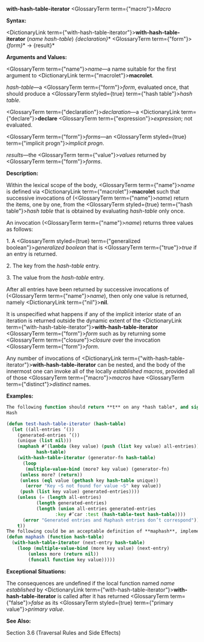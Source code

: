 **with-hash-table-iterator** <GlossaryTerm  term={"macro"}><i>Macro</i></GlossaryTerm> 



**Syntax:** 



<DictionaryLink  term={"with-hash-table-iterator"}><b>with-hash-table-iterator</b></DictionaryLink> (*name hash-table*) *\{declaration\}*\* <GlossaryTerm  term={"form"}><i>\{form\}</i></GlossaryTerm>\* → \{result\}\* 



**Arguments and Values:** 



<GlossaryTerm  term={"name"}><i>name</i></GlossaryTerm>—a name suitable for the first argument to <DictionaryLink  term={"macrolet"}><b>macrolet</b></DictionaryLink>. 



*hash-table*—a <GlossaryTerm  term={"form"}><i>form</i></GlossaryTerm>, evaluated once, that should produce a <GlossaryTerm styled={true} term={"hash table"}><i>hash table</i></GlossaryTerm>. 



<GlossaryTerm  term={"declaration"}><i>declaration</i></GlossaryTerm>—a <DictionaryLink  term={"declare"}><b>declare</b></DictionaryLink> <GlossaryTerm  term={"expression"}><i>expression</i></GlossaryTerm>; not evaluated. 



<GlossaryTerm  term={"form"}><i>forms</i></GlossaryTerm>—an <GlossaryTerm styled={true} term={"implicit progn"}><i>implicit progn</i></GlossaryTerm>. 



*results*—the <GlossaryTerm  term={"value"}><i>values</i></GlossaryTerm> returned by <GlossaryTerm  term={"form"}><i>forms</i></GlossaryTerm>. 



**Description:** 



Within the lexical scope of the body, <GlossaryTerm  term={"name"}><i>name</i></GlossaryTerm> is defined via <DictionaryLink  term={"macrolet"}><b>macrolet</b></DictionaryLink> such that successive invocations of (<GlossaryTerm  term={"name"}><i>name</i></GlossaryTerm>) return the items, one by one, from the <GlossaryTerm styled={true} term={"hash table"}><i>hash table</i></GlossaryTerm> that is obtained by evaluating *hash-table* only once. 



An invocation (<GlossaryTerm  term={"name"}><i>name</i></GlossaryTerm>) returns three values as follows: 



1\. A <GlossaryTerm styled={true} term={"generalized boolean"}><i>generalized boolean</i></GlossaryTerm> that is <GlossaryTerm  term={"true"}><i>true</i></GlossaryTerm> if an entry is returned. 



2\. The key from the *hash-table* entry. 



3\. The value from the *hash-table* entry. 



After all entries have been returned by successive invocations of (<GlossaryTerm  term={"name"}><i>name</i></GlossaryTerm>), then only one value is returned, namely <DictionaryLink  term={"nil"}><b>nil</b></DictionaryLink>. 



It is unspecified what happens if any of the implicit interior state of an iteration is returned outside the dynamic extent of the <DictionaryLink  term={"with-hash-table-iterator"}><b>with-hash-table-iterator</b></DictionaryLink> <GlossaryTerm  term={"form"}><i>form</i></GlossaryTerm> such as by returning some <GlossaryTerm  term={"closure"}><i>closure</i></GlossaryTerm> over the invocation <GlossaryTerm  term={"form"}><i>form</i></GlossaryTerm>. 



Any number of invocations of <DictionaryLink  term={"with-hash-table-iterator"}><b>with-hash-table-iterator</b></DictionaryLink> can be nested, and the body of the innermost one can invoke all of the locally *established macros*, provided all of those <GlossaryTerm  term={"macro"}><i>macros</i></GlossaryTerm> have <GlossaryTerm  term={"distinct"}><i>distinct</i></GlossaryTerm> names. 



**Examples:**
```lisp
The following function should return **t** on any *hash table*, and signal an error if the usage of **with-hash-table-iterator** does not agree with the corresponding usage of **maphash**. 
Hash 

(defun test-hash-table-iterator (hash-table) 
  (let ((all-entries ’()) 
	(generated-entries ’()) 
	(unique (list nil))) 
    (maphash #’(lambda (key value) (push (list key value) all-entries)) 
	       hash-table) 
    (with-hash-table-iterator (generator-fn hash-table) 
      (loop 
       (multiple-value-bind (more? key value) (generator-fn) 
	 (unless more? (return)) 
	 (unless (eql value (gethash key hash-table unique)) 
	   (error "Key ~S not found for value ~S" key value)) 
	 (push (list key value) generated-entries)))) 
    (unless (= (length all-entries) 
	       (length generated-entries) 
	       (length (union all-entries generated-entries 
			      :key #’car :test (hash-table-test hash-table)))) 
      (error "Generated entries and Maphash entries don’t correspond")) 
    t)) 
The following could be an acceptable definition of **maphash**, implemented by **with-hash-table-iterator**. 
(defun maphash (function hash-table) 
  (with-hash-table-iterator (next-entry hash-table) 
    (loop (multiple-value-bind (more key value) (next-entry) 
	    (unless more (return nil)) 
	    (funcall function key value))))) 
```
**Exceptional Situations:** 



The consequences are undefined if the local function named *name established* by <DictionaryLink  term={"with-hash-table-iterator"}><b>with-hash-table-iterator</b></DictionaryLink> is called after it has returned <GlossaryTerm  term={"false"}><i>false</i></GlossaryTerm> as its <GlossaryTerm styled={true} term={"primary value"}><i>primary value</i></GlossaryTerm>. 



**See Also:** 



Section 3.6 (Traversal Rules and Side Effects) 



